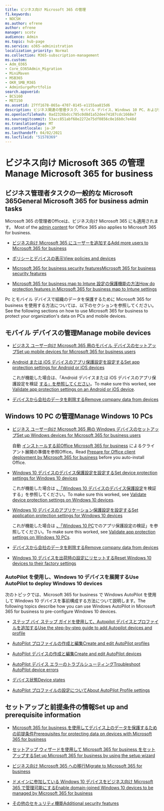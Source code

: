 ```yaml
---
title: ビジネス向け Microsoft 365 の管理
f1.keywords:
- NOCSH
ms.author: efrene
author: efrene
manager: scotv
audience: Admin
ms.topic: hub-page
ms.service: o365-administration
localization_priority: Normal
ms.collection: M365-subscription-management
ms.custom:
- Adm_O365
- Core_O365Admin_Migration
- MiniMaven
- MSB365
- OKR_SMB_M365
- AdminSurgePortfolio
search.appverid:
- BCS160
- MET150
ms.assetid: 27ff1678-865a-4707-8145-e1155aa815d6
description: ビジネス関連の管理タスク、モバイル デバイス、Windows 10 PC、および多くのそのようなタスクの Microsoft 365 の管理について説明します。
ms.openlocfilehash: 0ad2326bdcc785c0d8d1a52dee74187cdc1668e7
ms.sourcegitcommit: 53acc851abf68e2272e75df0856c0e16b0c7e48d
ms.translationtype: MT
ms.contentlocale: ja-JP
ms.lasthandoff: 04/02/2021
ms.locfileid: "51578369"
---
```

# <a name="manage-microsoft-365-for-business"></a><span data-ttu-id="7fdf8-103">ビジネス向け Microsoft 365 の管理</span><span class="sxs-lookup"><span data-stu-id="7fdf8-103">Manage Microsoft 365 for business</span></span>

## <a name="general-microsoft-365-for-business-admin-tasks"></a><span data-ttu-id="7fdf8-104">ビジネス管理者タスクの一般的な Microsoft 365</span><span class="sxs-lookup"><span data-stu-id="7fdf8-104">General Microsoft 365 for business admin tasks</span></span>

<span data-ttu-id="7fdf8-105">Microsoft 365 の管理者Officeは、ビジネス向け Microsoft 365 にも適用されます。 [](/office365/admin/admin-home)</span><span class="sxs-lookup"><span data-stu-id="7fdf8-105">Most of the [admin content](/office365/admin/admin-home) for Office 365 also applies to Microsoft 365 for business.</span></span>

- [<span data-ttu-id="7fdf8-106">ビジネス向け Microsoft 365 にユーザーを追加する</span><span class="sxs-lookup"><span data-stu-id="7fdf8-106">Add more users to Microsoft 365 for business</span></span>](../admin/add-users/add-users.md)
    
- [<span data-ttu-id="7fdf8-107">ポリシーとデバイスの表示</span><span class="sxs-lookup"><span data-stu-id="7fdf8-107">View policies and devices</span></span>](view-policies-and-devices.md)
    
- [<span data-ttu-id="7fdf8-108">Microsoft 365 for business security features</span><span class="sxs-lookup"><span data-stu-id="7fdf8-108">Microsoft 365 for business security features</span></span>](security-features.md)
    
- [<span data-ttu-id="7fdf8-109">Microsoft 365 for business map to Intune 設定の保護機能の方法</span><span class="sxs-lookup"><span data-stu-id="7fdf8-109">How do protection features in Microsoft 365 for business map to Intune settings</span></span>](map-protection-features-to-intune-settings.md)
    
<span data-ttu-id="7fdf8-110">Pc とモバイル デバイスで組織のデータを保護するために Microsoft 365 for business を使用する方法については、以下のセクションを参照してください。</span><span class="sxs-lookup"><span data-stu-id="7fdf8-110">See the following sections on how to use Microsoft 365 for business to protect your organization's data on PCs and mobile devices.</span></span>
  
## <a name="manage-mobile-devices"></a><span data-ttu-id="7fdf8-111">モバイル デバイスの管理</span><span class="sxs-lookup"><span data-stu-id="7fdf8-111">Manage mobile devices</span></span>

- [<span data-ttu-id="7fdf8-112">ビジネス ユーザー向け Microsoft 365 用のモバイル デバイスのセットアップ</span><span class="sxs-lookup"><span data-stu-id="7fdf8-112">Set up mobile devices for Microsoft 365 for business users</span></span>](set-up-mobile-devices.md)
    
- [<span data-ttu-id="7fdf8-113">Android または iOS デバイスのアプリ保護設定を設定する</span><span class="sxs-lookup"><span data-stu-id="7fdf8-113">Set app protection settings for Android or iOS devices</span></span>](app-protection-settings-for-android-and-ios.md)
    
    <span data-ttu-id="7fdf8-114">これが機能した場合は、「Android デバイスまたは iOS デバイスのアプリ保護設定を検証 [する」を参照してください](validate-settings-on-android-or-ios.md)。</span><span class="sxs-lookup"><span data-stu-id="7fdf8-114">To make sure this worked, see [Validate app protection settings on an Android or iOS device](validate-settings-on-android-or-ios.md).</span></span> 
    
- [<span data-ttu-id="7fdf8-115">デバイスから会社のデータを削除する</span><span class="sxs-lookup"><span data-stu-id="7fdf8-115">Remove company data from devices</span></span>](remove-company-data.md)
    
## <a name="manage-windows-10-pcs"></a><span data-ttu-id="7fdf8-116">Windows 10 PC の管理</span><span class="sxs-lookup"><span data-stu-id="7fdf8-116">Manage Windows 10 PCs</span></span>

- [<span data-ttu-id="7fdf8-117">ビジネス ユーザー向け Microsoft 365 用の Windows デバイスのセットアップ</span><span class="sxs-lookup"><span data-stu-id="7fdf8-117">Set up Windows devices for Microsoft 365 for business users</span></span>](set-up-windows-devices.md)

    <span data-ttu-id="7fdf8-118">自動 [インストールする前Office Microsoft 365 for business](prepare-for-office-client-deployment.md) によるクライアント展開の準備を参照Office。</span><span class="sxs-lookup"><span data-stu-id="7fdf8-118">Read [Prepare for Office client deployment by Microsoft 365 for business](prepare-for-office-client-deployment.md) before you auto-install Office.</span></span> 
    
- [<span data-ttu-id="7fdf8-119">Windows 10 デバイスのデバイス保護設定を設定する</span><span class="sxs-lookup"><span data-stu-id="7fdf8-119">Set device protection settings for Windows 10 devices</span></span>](protection-settings-for-windows-10-pcs.md)
    
    <span data-ttu-id="7fdf8-120">これが機能した場合は [、「Windows 10 デバイスのデバイス保護設定](validate-settings-on-windows-10-pcs.md)を検証する」を参照してください。</span><span class="sxs-lookup"><span data-stu-id="7fdf8-120">To make sure this worked, see [Validate device protection settings on Windows 10 devices](validate-settings-on-windows-10-pcs.md).</span></span> 
    
- [<span data-ttu-id="7fdf8-121">Windows 10 デバイスのアプリケーション保護設定を設定する</span><span class="sxs-lookup"><span data-stu-id="7fdf8-121">Set application protection settings for Windows 10 devices</span></span>](protection-settings-for-windows-10-devices.md)
    
    <span data-ttu-id="7fdf8-122">これが機能した場合は [、「Windows 10 PC](validate-protection-settings-on-windows-10-pcs.md)でのアプリ保護設定の検証」を参照してください。</span><span class="sxs-lookup"><span data-stu-id="7fdf8-122">To make sure this worked, see [Validate app protection settings on Windows 10 PCs](validate-protection-settings-on-windows-10-pcs.md).</span></span> 
    
- [<span data-ttu-id="7fdf8-123">デバイスから会社のデータを削除する</span><span class="sxs-lookup"><span data-stu-id="7fdf8-123">Remove company data from devices</span></span>](remove-company-data.md)
    
- [<span data-ttu-id="7fdf8-124">Windows 10 デバイスを出荷時の設定にリセットする</span><span class="sxs-lookup"><span data-stu-id="7fdf8-124">Reset Windows 10 devices to their factory settings</span></span>](reset-devices-to-factory-settings.md)
    
### <a name="use-autopilot-to-deploy-windows-10-devices"></a><span data-ttu-id="7fdf8-125">AutoPilot を使用し、Windows 10 デバイスを展開する</span><span class="sxs-lookup"><span data-stu-id="7fdf8-125">Use AutoPilot to deploy Windows 10 devices</span></span>

<span data-ttu-id="7fdf8-126">次のトピックでは、Microsoft 365 for business で Windows AutoPilot を使用して Windows 10 デバイスを事前構成する方法について説明します。</span><span class="sxs-lookup"><span data-stu-id="7fdf8-126">The following topics describe how you can use Windows AutoPilot in Microsoft 365 for business to pre-configure Windows 10 devices.</span></span>
  
- [<span data-ttu-id="7fdf8-127">ステップ バイ ステップ ガイドを使用して、Autopilot デバイスとプロファイルを追加する</span><span class="sxs-lookup"><span data-stu-id="7fdf8-127">Use the step-by-step guide to add Autopilot devices and profile</span></span>](add-autopilot-devices-and-profile.md)
    
- [<span data-ttu-id="7fdf8-128">AutoPilot プロファイルの作成と編集</span><span class="sxs-lookup"><span data-stu-id="7fdf8-128">Create and edit AutoPilot profiles</span></span>](create-and-edit-autopilot-profiles.md)
    
- [<span data-ttu-id="7fdf8-129">AutoPilot デバイスの作成と編集</span><span class="sxs-lookup"><span data-stu-id="7fdf8-129">Create and edit AutoPilot devices</span></span>](create-and-edit-autopilot-devices.md)
    
- [<span data-ttu-id="7fdf8-130">AutoPilot デバイス エラーのトラブルシューティング</span><span class="sxs-lookup"><span data-stu-id="7fdf8-130">Troubleshoot AutoPilot device errors</span></span>](troubleshoot-autopilot-errors.md)
    
- [<span data-ttu-id="7fdf8-131">デバイス状態</span><span class="sxs-lookup"><span data-stu-id="7fdf8-131">Device states</span></span>](device-states.md)
    
- [<span data-ttu-id="7fdf8-132">AutoPilot プロファイルの設定について</span><span class="sxs-lookup"><span data-stu-id="7fdf8-132">About AutoPilot Profile settings</span></span>](autopilot-profile-settings.md)
    
## <a name="set-up-and-prerequisite-information"></a><span data-ttu-id="7fdf8-133">セットアップと前提条件の情報</span><span class="sxs-lookup"><span data-stu-id="7fdf8-133">Set up and prerequisite information</span></span>

- [<span data-ttu-id="7fdf8-134">Microsoft 365 for business を使用してデバイス上のデータを保護するための前提条件</span><span class="sxs-lookup"><span data-stu-id="7fdf8-134">Prerequisites for protecting data on devices with Microsoft 365 for business</span></span>](pre-requisites-for-data-protection.md)
    
- [<span data-ttu-id="7fdf8-135">セットアップ ウィザードを使用して Microsoft 365 for business をセットアップする</span><span class="sxs-lookup"><span data-stu-id="7fdf8-135">Set up Microsoft 365 for business by using the setup wizard</span></span>](set-up.md)
    
- [<span data-ttu-id="7fdf8-136">ビジネス向け Microsoft 365 への移行</span><span class="sxs-lookup"><span data-stu-id="7fdf8-136">Migrate to Microsoft 365 for business</span></span>](migrate-to-microsoft-365-business.md)
    
- [<span data-ttu-id="7fdf8-137">ドメインに参加している Windows 10 デバイスをビジネス向け Microsoft 365 で管理可能にする</span><span class="sxs-lookup"><span data-stu-id="7fdf8-137">Enable domain-joined Windows 10 devices to be managed by Microsoft 365 for business</span></span>](manage-windows-devices.md)
    
- [<span data-ttu-id="7fdf8-138">その他のセキュリティ機能</span><span class="sxs-lookup"><span data-stu-id="7fdf8-138">Additional security features</span></span>](security-features.md#additional-security-features)